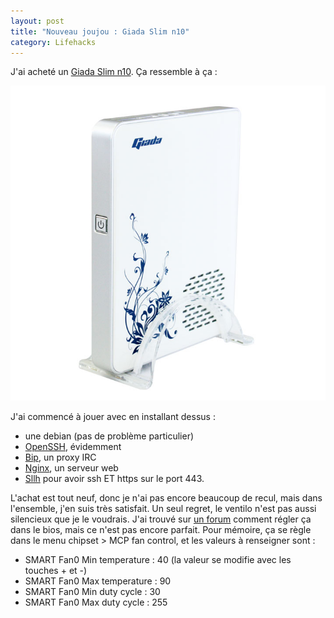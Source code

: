 ```yaml
---
layout: post
title: "Nouveau joujou : Giada Slim n10"
category: Lifehacks
---
```

J'ai acheté un [Giada Slim n10](http://www.giadatech.com/index.php?app=product&act=show&id=37). Ça ressemble à ça :

![Giada Slim n10](/public/giada.jpg)

J'ai commencé à jouer avec en installant dessus :

* une debian (pas de problème particulier)
* [OpenSSH](http://www.openssh.com/), évidemment
* [Bip](http://bip.milkypond.org/), un proxy IRC
* [Nginx](http://wiki.nginx.org/Main), un serveur web
* [Sllh](http://www.rutschle.net/tech/sslh.shtml) pour avoir ssh ET https sur le port 443.

L'achat est tout neuf, donc je n'ai pas encore beaucoup de recul, mais dans l'ensemble, j'en suis très satisfait. Un seul regret, le ventilo n'est pas aussi silencieux que je le voudrais. J'ai trouvé sur [un forum](http://www.blogeee.net/forum/viewtopic.php?p=209248#p209248) comment régler ça dans le bios, mais ce n'est pas encore parfait. Pour mémoire, ça se règle dans le menu chipset > MCP fan control, et les valeurs à renseigner sont :

* SMART Fan0 Min temperature : 40 (la valeur se modifie avec les touches + et -)
* SMART Fan0 Max temperature : 90
* SMART Fan0 Min duty cycle : 30
* SMART Fan0 Max duty cycle : 255
